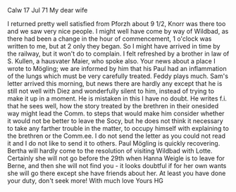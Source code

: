  Calw 17 Jul 71
My dear wife

I returned pretty well satisfied from Pforzh about 9 1/2, Knorr was there too and we saw very nice people. I might well have come by way of Wildbad, as there had been a change in the hour of commencement, 1 o'clock was written to me, but at 2 only they began. So I might have arrived in time by the railway, but it won't do to complain. I felt refreshed by a brother in law of S. Kullen, a hausvater Maier, who spoke also. Your news about a place I wrote to Mögling; we are informed by him that his Paul had an inflammation of the lungs which must be very carefully treated. Feddy plays much. Sam's letter arrived this morning, but news there are hardly any except that he is still not well with Diez and wonderfully silent to him, instead of trying to make it up in a moment. He is mistaken in this I have no doubt. He writes f.i. that he sees well, how the story treated by the brethren in their onesided way might lead the Comm. to steps that would make him consider whether it would not be better to leave the Socy, but he does not think it necessary to take any farther trouble in the matter, to occupy himself with explaining to the brethren or the Comm.ee. I do not send the letter as you could not read it and I do not like to send it to others. 
Paul Mögling is quickly recovering. Bertha will hardly come to the resolution of visiting Wildbad with Lotte. Certainly she will not go before the 29th when Hanna Weigle is to leave for Berne, and then she will not find you - it looks doubtful if for her own wants she will go there except she have friends about her. At least you have done your duty, don't seek more! With much love
 Yours HG

